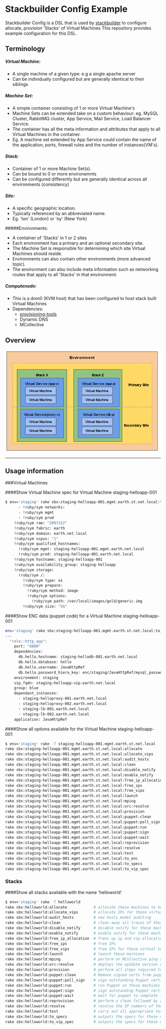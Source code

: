 Stackbuilder Config Example
=========
Stackbuilder Config is a DSL that is used by [stackbuilder] to configure allocate, provision 'Stacks' of Virtual Machines
This repository provides example configuration for this DSL.

[stackbuilder]:https://github.com/tim-group/stackbuilder
[provisioning-tools]:https://github.com/tim-group/provisioning-tools

Terminology
-----------

##### Virtual Machine:
* A single machine of a given type: e.g a single apache server
* Can be individually configured but are generally identical to their siblings

##### Machine Set:
* A simple container consisting of 1 or more Virtual Machine's
* Machine Sets can be extended take on a custom behaviour: eg. MySQL Cluster, RabbitMQ cluster, App Service, Mail Service, Load Balancer Service.
* The container has all the meta information and attributes that apply to all Virtual Machines in the container.
* Eg. A machine set extended by App Service could contain the name of the application, ports, firewall rules and the number of instances(VM's).

##### Stack:
* Container of 1 or more Machine Set(s).
* Can be bound to 0 or more environemnts
* Can be configured differently but are generally identical across all environments (consistency)

##### Site:
* A specific geographic location.
* Typically referenced by an abbreviated name.
* Eg.  'lon' (London) or 'ny' (New York)

#####Environments:
* A container of 'Stacks' in 1 or 2 sites
* Each environment has a primary and an optional secondary site.
* The Machine Set is responsible for determining which site Virtual Machines should reside.
* Environments can also contain other environments (more advanced topic).
* The environment can also include meta information such as networking routes that apply to all 'Stacks' in that environment.

##### Computenode:
* This is a dom0 (KVM host) that has been configured to host stack built Virtual Machines
* Dependencies:
  * [provisioning-tools]
  * Dynamic DNS
  * MCollective



Overview
-----------
  ![alt tag](https://raw.githubusercontent.com/tim-group/stackbuilder-config-example/master/media/overview.png)

---------------------------------

Usage information
-----------



###Virtual Machines


####Show Virtual Machine spec for Virtual Machine staging-helloapp-001
```sh
$ env='staging' rake sbx:staging-helloapp-001.mgmt.earth.st.net.local:to_specs
      - !ruby/sym networks:
      - !ruby/sym mgmt
      - !ruby/sym prod
    !ruby/sym ram: "2097152"
    !ruby/sym fabric: earth
    !ruby/sym domain: earth.net.local
    !ruby/sym vcpus: "1"
    !ruby/sym qualified_hostnames:
      !ruby/sym mgmt: staging-helloapp-001.mgmt.earth.net.local
      !ruby/sym prod: staging-helloapp-001.earth.net.local
    !ruby/sym hostname: staging-helloapp-001
    !ruby/sym availability_group: staging-helloapp
    !ruby/sym storage:
      !ruby/sym /:
        !ruby/sym type: os
        !ruby/sym prepare:
          !ruby/sym method: image
          !ruby/sym options:
            !ruby/sym path: /var/local/images/gold/generic.img
        !ruby/sym size: "5G"
```

####Show ENC data (puppet code) for a Virtual Machine staging-helloapp-001
```sh
env='staging' rake sbx:staging-helloapp-001.mgmt.earth.st.net.local:to_enc
---
  "role::http_app":
    port: "8000"
    dependencies:
      db.hello.hostname: staging-hellodb-001.earth.net.local
      db.hello.database: hello
      db.hello.username: JavaHttpRef
      db.hello.password_hiera_key: enc/staging/JavaHttpRef/mysql_password
    environment: staging
    vip_fqdn: staging-helloapp-vip.earth.net.local
    group: blue
    dependant_instances:
      - staging-helloproxy-001.earth.net.local
      - staging-helloproxy-002.earth.net.local
      - staging-lb-001.earth.net.local
      - staging-lb-002.earth.net.local
    application: JavaHttpRef
```

####Show all options available for the Virtual Machine staging-helloapp-001
```sh
$ env='staging' rake -T staging-helloapp-001.mgmt.earth.st.net.local
rake sbx:staging-helloapp-001.mgmt.earth.st.net.local:allocate            # allocate these machines to hosts (but don't actually launch them - this is a dry run)
rake sbx:staging-helloapp-001.mgmt.earth.st.net.local:allocate_vips       # allocate IPs for these virtual services
rake sbx:staging-helloapp-001.mgmt.earth.st.net.local:audit_hosts         # new hosts model auditing
rake sbx:staging-helloapp-001.mgmt.earth.st.net.local:clean               # clean away all traces of these machines
rake sbx:staging-helloapp-001.mgmt.earth.st.net.local:disable_notify      # disable notify for these machines
rake sbx:staging-helloapp-001.mgmt.earth.st.net.local:enable_notify       # enable notify for these machines
rake sbx:staging-helloapp-001.mgmt.earth.st.net.local:free_ip_allocation  # frees up ip and vip allocation of these machines
rake sbx:staging-helloapp-001.mgmt.earth.st.net.local:free_ips            # free IPs
rake sbx:staging-helloapp-001.mgmt.earth.st.net.local:free_vips           # free IPs for these virtual services
rake sbx:staging-helloapp-001.mgmt.earth.st.net.local:launch              # launch these machines
rake sbx:staging-helloapp-001.mgmt.earth.st.net.local:mping               # perform an MCollective ping against these machines
rake sbx:staging-helloapp-001.mgmt.earth.st.net.local:orc:resolve         # deploys the up2date version of the artifact according to the cmdb using orc
rake sbx:staging-helloapp-001.mgmt.earth.st.net.local:provision           # perform all steps required to create and configure the machine(s)
rake sbx:staging-helloapp-001.mgmt.earth.st.net.local:puppet:clean        # Remove signed certs from puppetmaster
rake sbx:staging-helloapp-001.mgmt.earth.st.net.local:puppet:poll_sign    # sign outstanding Puppet certificate signing requests for these machines
rake sbx:staging-helloapp-001.mgmt.earth.st.net.local:puppet:run          # run Puppet on these machines
rake sbx:staging-helloapp-001.mgmt.earth.st.net.local:puppet:sign         # sign outstanding Puppet certificate signing requests for these machines
rake sbx:staging-helloapp-001.mgmt.earth.st.net.local:puppet:wait         # wait for puppet to complete its run on these machines
rake sbx:staging-helloapp-001.mgmt.earth.st.net.local:reprovision         # perform a clean followed by a provision
rake sbx:staging-helloapp-001.mgmt.earth.st.net.local:resolve             # resolve the IP numbers of these machines
rake sbx:staging-helloapp-001.mgmt.earth.st.net.local:test                # carry out all appropriate tests on these machines
rake sbx:staging-helloapp-001.mgmt.earth.st.net.local:to_enc              # outputs the specs for these machines, in the format to feed to the provisioning tools
rake sbx:staging-helloapp-001.mgmt.earth.st.net.local:to_specs            # outputs the specs for these machines, in the format to feed to the provisioning tools
rake sbx:staging-helloapp-001.mgmt.earth.st.net.local:to_vip_spec         # outputs the specs for these machines, in the format to feed to the provisioning tools
```

### Stacks
####Show all stacks available with the name 'helloworld'
```sh
$ env='staging' rake -T helloworld
rake sbx:helloworld:allocate            # allocate these machines to hosts (but don't actually launch them - this is a dry run)
rake sbx:helloworld:allocate_vips       # allocate IPs for these virtual services
rake sbx:helloworld:audit_hosts         # new hosts model auditing
rake sbx:helloworld:clean               # clean away all traces of these machines
rake sbx:helloworld:disable_notify      # disable notify for these machines
rake sbx:helloworld:enable_notify       # enable notify for these machines
rake sbx:helloworld:free_ip_allocation  # frees up ip and vip allocation of these machines
rake sbx:helloworld:free_ips            # free IPs
rake sbx:helloworld:free_vips           # free IPs for these virtual services
rake sbx:helloworld:launch              # launch these machines
rake sbx:helloworld:mping               # perform an MCollective ping against these machines
rake sbx:helloworld:orc:resolve         # deploys the up2date version of the artifact according to the cmdb using orc
rake sbx:helloworld:provision           # perform all steps required to create and configure the machine(s)
rake sbx:helloworld:puppet:clean        # Remove signed certs from puppetmaster
rake sbx:helloworld:puppet:poll_sign    # sign outstanding Puppet certificate signing requests for these machines
rake sbx:helloworld:puppet:run          # run Puppet on these machines
rake sbx:helloworld:puppet:sign         # sign outstanding Puppet certificate signing requests for these machines
rake sbx:helloworld:puppet:wait         # wait for puppet to complete its run on these machines
rake sbx:helloworld:reprovision         # perform a clean followed by a provision
rake sbx:helloworld:resolve             # resolve the IP numbers of these machines
rake sbx:helloworld:test                # carry out all appropriate tests on these machines
rake sbx:helloworld:to_specs            # outputs the specs for these machines, in the format to feed to the provisioning tools
rake sbx:helloworld:to_vip_spec         # outputs the specs for these machines, in the format to feed to the provisioning tools
```





